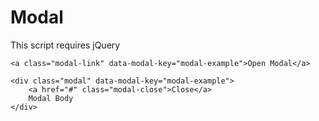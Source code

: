 Modal
=====

This script requires jQuery 

```
<a class="modal-link" data-modal-key="modal-example">Open Modal</a>

<div class="modal" data-modal-key="modal-example">
    <a href="#" class="modal-close">Close</a>
    Modal Body
</div>
```